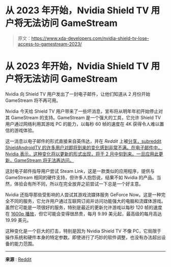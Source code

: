 # 从 2023 年开始，Nvidia Shield TV 用户将无法访问 GameStream

> 原文：<https://www.xda-developers.com/nvidia-shield-tv-lose-access-to-gamestream-2023/>

# 从 2023 年开始，Nvidia Shield TV 用户将无法访问 GameStream

Nvidia 向 Shield TV 用户发出了一封电子邮件，让他们知道从 2 月份开始 GameStream 将不再可用。

Nvidia 今天给 Shield TV 用户带来了一些坏消息，宣布将从明年年初开始停止对其 GameStream 的支持。GameStream 是一个强大的工具，它允许 Shield TV 用户通过网络利用其游戏 PC 的能力，以每秒 60 帧的速度在 4K 获得令人难以置信的游戏体验。

这一消息以电子邮件的形式直接来自英伟达，并在 *Reddit* 上被[分享，subreddit ShieldAndroidTV 的许多用户对即将到来的变化感到非常不满。在电子邮件中，Nvidia 表示，这种变化将以更新的形式出现，将于 2 月中旬到来。一旦应用此更新，GameStream 将无法再访问。](https://www.reddit.com/r/ShieldAndroidTV/comments/znm4z3/well_thats_a_slap_in_the_face/)

这封电子邮件指导用户尝试 Steam Link，这是一款类似的应用程序，提供与 GameStream 相同的硬件支持，但许多人抱怨说，结果不如 Nvidia 的产品。当然，体验会有所不同，所以在完全放弃之前尝试一下总是一个好主意。

Nvidia 还指导那些受影响的人尝试其游戏流媒体服务 GeForce Now。这是一种完全不同的服务，它允许用户通过互联网订阅并访问功能强大的电脑和流媒体游戏。虽然它可能是一项很好的服务，特别是最近的更新允许游戏以每秒 120 帧的速度在 [1600p 播放](https://www.xda-developers.com/nvidia-geforce-now-at-1600p-at-120-fps/)，但它可能会变得很昂贵，每月 9.99 美元起，最高级的每月高达 19.99 美元。

这种变化是一个巨大的打击，特别是因为 Nvidia Shield TV 不像 PC，它局限于操作系统和硬件本身的特定参数。即使进行了巧妙的软件调整，也没有办法超出设备的能力范围。

* * *

**来源** : [Reddit](https://www.reddit.com/r/ShieldAndroidTV/comments/znm4z3/well_thats_a_slap_in_the_face/)